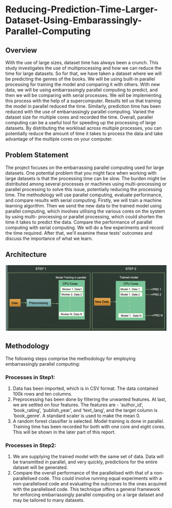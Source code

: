 # Reducing-Prediction-Time-Larger-Dataset-Using-Embarassingly-Parallel-Computing

## Overview
With the use of large sizes, dataset time has always been a crunch. This study investigates the use of multiprocessing and how we can reduce the time for large datasets. So for that, we have taken a dataset where we will be predicting the genres of the books. We will be using built-in parallel processing for training the model and comparing it with others. With new data, we will be using embarrassingly parallel computing to predict, and then we will be comparing with serial processes. We will be implementing this process with the help of a supercomputer. Results tell us that training the model in parallel reduced the time. Similarly, prediction time has been reduced with the use of embarrassingly parallel computing. Varied the dataset size for multiple cores and recorded the time.
Overall, parallel computing can be a useful tool for speeding up the processing of large datasets. By distributing the workload across multiple processes, you can potentially reduce the amount of time it takes to process the data and take advantage of the multiple cores on your computer.

## Problem Statement
The project focuses on the embarrassing parallel computing used for large datasets. One potential problem that you might face when working with large datasets is that the processing time can be slow. The burden might be distributed among several processes or machines using multi-processing or parallel processing to solve this issue, potentially reducing the processing time. The methodology will use parallel computing, evaluate performance, and compare results with serial computing.
Firstly, we will train a machine learning algorithm. Then we send the new data to the trained model using parallel computing, which involves utilising the various cores on the system by using multi- processing or parallel processing, which could shorten the time it takes to predict the data.
Compare the performance of parallel computing with serial computing. We will do a few experiments and record the time required. After that, we'll examine these tests' outcomes and discuss the importance of what we learn.

## Architecture

![alt text](images/Arc.png)

## Methodology

The following steps comprise the methodology for employing embarrassingly parallel computing:
### Processes in Step1:
1. Data has been imported, which is in CSV format. The data contained 100k rows and ten columns.
2. Preprocessing has been done by filtering the unwanted features. At last, we are settled on four features. The features are - ‘author_id’, ‘book_rating’, ‘publish_year’, and ‘text_lang’, and the target column is ‘book_genre’. A standard scaler is used to make the mean 0.
3. A random forest classifier is selected. Model training is done in parallel. Training time has been recorded for both with one core and eight cores. This will be shown in the later part of this report.
### Processes in Step2:
1. We are supplying the trained model with the same set of data. Data will be transmitted in parallel, and very quickly, predictions for the entire dataset will be generated.
2. Compare the overall performance of the parallelised with that of a non-parallelised code. This could involve running equal experiments with a non-parallelised code and evaluating the outcomes to the ones acquired with the parallelised code.
This technique offers a general framework for enforcing embarrassingly parallel computing on a large dataset and may be tailored to many datasets.


